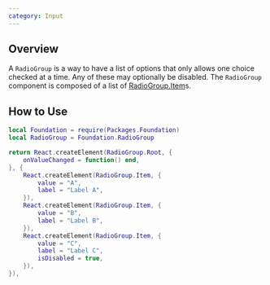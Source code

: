 ```yaml
---
category: Input
---
```


## Overview

A `RadioGroup` is a way to have a list of options that only allows one choice checked at a time. Any of these may optionally be disabled. The `RadioGroup` component is composed of a list of [RadioGroup.Item](#item)s.

## How to Use

```lua
local Foundation = require(Packages.Foundation)
local RadioGroup = Foundation.RadioGroup

return React.createElement(RadioGroup.Root, {
    onValueChanged = function() end,
}, {
    React.createElement(RadioGroup.Item, {
        value = "A",
        label = "Label A",
    }),
    React.createElement(RadioGroup.Item, {
        value = "B",
        label = "Label B",
    }),
    React.createElement(RadioGroup.Item, {
        value = "C",
        label = "Label C",
        isDisabled = true,
    }),
}),
```

